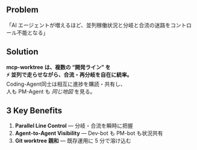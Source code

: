 ## Problem
「AI エージェントが増えるほど、並列稼働状況と分岐と合流の迷路をコントロール不能となる」

## Solution
**mcp-worktree は、複数の “開発ライン” を**  
**⚡️ 並列で走らせながら、合流・再分岐を自在に統率。**  
Coding-Agent同士は相互に進捗を購読・共有し、  
人も PM-Agent も *同じ地図* を見る。

## 3 Key Benefits
1. **Parallel Line Control** — 分岐・合流を瞬時に把握
2. **Agent-to-Agent Visibility** — Dev-bot も PM-bot も状況共有
3. **Git worktree 親和** — 既存運用に 5 分で溶け込む

